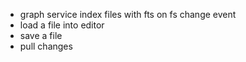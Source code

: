 - graph service index files with fts on fs change event
- load a file into editor
- save a file
- pull changes
